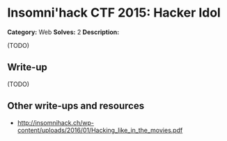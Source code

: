 # Insomni'hack CTF 2015: Hacker Idol

**Category:** Web
**Solves:** 2
**Description:** 

(TODO)

## Write-up

(TODO)

## Other write-ups and resources

* <http://insomnihack.ch/wp-content/uploads/2016/01/Hacking_like_in_the_movies.pdf>